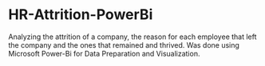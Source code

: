 # HR-Attrition-PowerBi
Analyzing the attrition of a company, the reason for each employee that left the company and the ones that remained and thrived. Was done using Microsoft Power-Bi for Data Preparation and Visualization.
